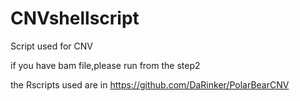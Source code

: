 # CNVshellscript
Script used for CNV

if you have bam file,please run from the step2

the Rscripts used are in https://github.com/DaRinker/PolarBearCNV
